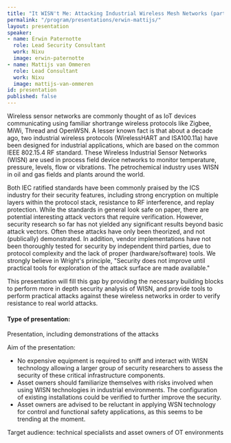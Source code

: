 ```yaml
---
title: "It WISN't Me: Attacking Industrial Wireless Mesh Networks (part II)"
permalink: "/program/presentations/erwin-mattijs/"
layout: presentation
speaker:
- name: Erwin Paternotte
  role: Lead Security Consultant
  work: Nixu
  image: erwin-paternotte
- name: Mattijs van Ommeren
  role: Lead Consultant
  work: Nixu
  image: mattijs-van-ommeren
id: presentation
published: false
---
```


Wireless sensor networks are commonly thought of as IoT devices communicating using familiar short­range wireless protocols like Zigbee, MiWi, Thread and OpenWSN. A lesser known fact is that about a decade ago, two industrial wireless protocols (WirelessHART and ISA100.11a) have been designed for industrial applications, which are based on the common IEEE 802.15.4 RF standard. These Wireless Industrial Sensor Networks (WISN) are used in process field device networks to monitor temperature, pressure, levels, flow or vibrations. The petrochemical industry uses WISN in oil and gas fields and plants around the world.

Both IEC ratified standards have been commonly praised by the ICS industry for their security features, including strong encryption on multiple layers within the protocol stack, resistance to RF interference, and replay protection. While the standards in general look safe on paper, there are potential interesting attack vectors that require verification. However, security research so far has not yielded any significant results beyond basic attack vectors. Often these attacks have only been theorized, and not (publically) demonstrated. In addition, vendor implementations have not been thoroughly tested for security by independent third parties, due to protocol complexity and the lack of proper (hardware/software) tools. We strongly believe in Wright's principle, "Security does not improve until practical tools for exploration of the attack surface are made available."

This presentation will fill this gap by providing the necessary building blocks to perform more in depth security analysis of WISN, and provide tools to perform practical attacks against these wireless networks in order to verify resistance to real world attacks.

#### Type of presentation:

Presentation, including demonstrations of the attacks

Aim of the presentation:
* No expensive equipment is required to sniff and interact with WISN technology allowing a larger group of security researchers to assess the security of these critical infrastructure components.
* Asset owners should familiarize themselves with risks involved when using WISN technologies in industrial environments. The configuration of existing installations could be verified to further improve the security.
* Asset owners are advised to be reluctant in applying WSN technology for control and functional safety applications, as this seems to be trending at the moment.

Target audience: technical specialists and asset owners of OT environments